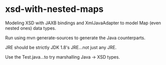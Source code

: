 # xsd-with-nested-maps
Modeling XSD with JAXB bindings and XmlJavaAdapter to model Map (even nested ones) data types.

Run using mvn generate-sources to generate the Java counterparts.

JRE should be strictly JDK 1.8's JRE...not just any JRE.

Use the Test.java...to try marshalling Java -> XSD types.
